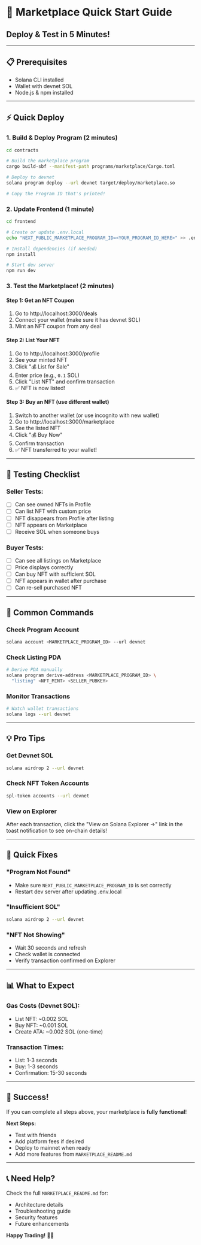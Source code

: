 # 🚀 Marketplace Quick Start Guide

## Deploy & Test in 5 Minutes!

---

## 📋 Prerequisites
- Solana CLI installed
- Wallet with devnet SOL
- Node.js & npm installed

---

## ⚡ Quick Deploy

### **1. Build & Deploy Program** (2 minutes)
```bash
cd contracts

# Build the marketplace program
cargo build-sbf --manifest-path programs/marketplace/Cargo.toml

# Deploy to devnet
solana program deploy --url devnet target/deploy/marketplace.so

# Copy the Program ID that's printed!
```

### **2. Update Frontend** (1 minute)
```bash
cd frontend

# Create or update .env.local
echo "NEXT_PUBLIC_MARKETPLACE_PROGRAM_ID=<YOUR_PROGRAM_ID_HERE>" >> .env.local

# Install dependencies (if needed)
npm install

# Start dev server
npm run dev
```

### **3. Test the Marketplace!** (2 minutes)

#### **Step 1: Get an NFT Coupon**
1. Go to http://localhost:3000/deals
2. Connect your wallet (make sure it has devnet SOL)
3. Mint an NFT coupon from any deal

#### **Step 2: List Your NFT**
1. Go to http://localhost:3000/profile
2. See your minted NFT
3. Click "💰 List for Sale"
4. Enter price (e.g., `0.1` SOL)
5. Click "List NFT" and confirm transaction
6. ✅ NFT is now listed!

#### **Step 3: Buy an NFT** (use different wallet)
1. Switch to another wallet (or use incognito with new wallet)
2. Go to http://localhost:3000/marketplace
3. See the listed NFT
4. Click "💰 Buy Now"
5. Confirm transaction
6. ✅ NFT transferred to your wallet!

---

## 🎯 Testing Checklist

### **Seller Tests:**
- [ ] Can see owned NFTs in Profile
- [ ] Can list NFT with custom price
- [ ] NFT disappears from Profile after listing
- [ ] NFT appears on Marketplace
- [ ] Receive SOL when someone buys

### **Buyer Tests:**
- [ ] Can see all listings on Marketplace
- [ ] Price displays correctly
- [ ] Can buy NFT with sufficient SOL
- [ ] NFT appears in wallet after purchase
- [ ] Can re-sell purchased NFT

---

## 🔧 Common Commands

### **Check Program Account**
```bash
solana account <MARKETPLACE_PROGRAM_ID> --url devnet
```

### **Check Listing PDA**
```bash
# Derive PDA manually
solana program derive-address <MARKETPLACE_PROGRAM_ID> \
  "listing" <NFT_MINT> <SELLER_PUBKEY>
```

### **Monitor Transactions**
```bash
# Watch wallet transactions
solana logs --url devnet
```

---

## 💡 Pro Tips

### **Get Devnet SOL**
```bash
solana airdrop 2 --url devnet
```

### **Check NFT Token Accounts**
```bash
spl-token accounts --url devnet
```

### **View on Explorer**
After each transaction, click the "View on Solana Explorer →" link in the toast notification to see on-chain details!

---

## 🐛 Quick Fixes

### **"Program Not Found"**
- Make sure `NEXT_PUBLIC_MARKETPLACE_PROGRAM_ID` is set correctly
- Restart dev server after updating .env.local

### **"Insufficient SOL"**
```bash
solana airdrop 2 --url devnet
```

### **"NFT Not Showing"**
- Wait 30 seconds and refresh
- Check wallet is connected
- Verify transaction confirmed on Explorer

---

## 📊 What to Expect

### **Gas Costs (Devnet SOL):**
- List NFT: ~0.002 SOL
- Buy NFT: ~0.001 SOL
- Create ATA: ~0.002 SOL (one-time)

### **Transaction Times:**
- List: 1-3 seconds
- Buy: 1-3 seconds
- Confirmation: 15-30 seconds

---

## 🎉 Success!

If you can complete all steps above, your marketplace is **fully functional**!

**Next Steps:**
- Test with friends
- Add platform fees if desired
- Deploy to mainnet when ready
- Add more features from `MARKETPLACE_README.md`

---

## 📞 Need Help?

Check the full `MARKETPLACE_README.md` for:
- Architecture details
- Troubleshooting guide
- Security features
- Future enhancements

**Happy Trading!** 🛒🚀

